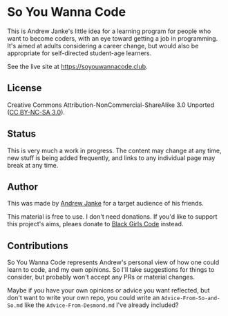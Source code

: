 # So You Wanna Code

This is Andrew Janke's little idea for a learning program for people who want to become coders, with an eye toward getting a job in programming.
It's aimed at adults considering a career change, but would also be appropriate for self-directed student-age learners.

See the live site at <https://soyouwannacode.club>.

## License

Creative Commons Attribution-NonCommercial-ShareAlike 3.0 Unported ([CC BY-NC-SA 3.0](https://creativecommons.org/licenses/by-nc-sa/3.0/)).

## Status

This is very much a work in progress. The content may change at any time, new stuff is being added frequently, and links to any individual page may break at any time.

## Author

This was made by [Andrew Janke](https://apjanke.net) for a target audience of his friends.

This material is free to use.
I don't need donations.
If you'd like to support this project's aims, pleaes donate to [Black Girls Code](https://www.blackgirlscode.com/) instead.

## Contributions

So You Wanna Code represents Andrew's personal view of how one could learn to code, and my own opinions. So I'll take suggestions for things to consider, but probably won't accept any PRs or material changes.

Maybe if you have your own opinions or advice you want reflected, but don't want to write your own repo, you could write an `Advice-From-So-and-So.md` like the `Advice-From-Desmond.md` I've already included?
